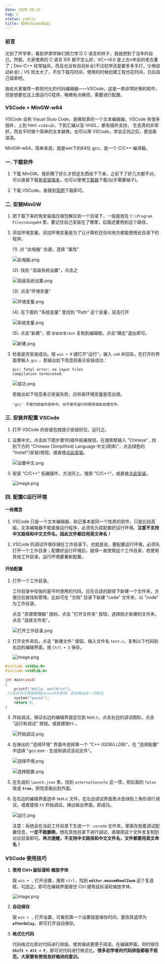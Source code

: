 ```yaml
---
date: 2020-10-21
tag: C
status: public
title: 使用VSCode调试C
---
```


### 前言

又到了开学季，看到学弟学妹们努力学习 C 语言的样子，我就想到了当年的自己。然鹅，大家使用的 C 语言 IDE 都不怎么好，VC++6.0 是上古n年前的老古董了；Dev-C++ 经常抽风，而且也没有自动补全(不过初学还是要多多手打，少用自动补全)；VS 则太大了，不仅下载花时间，使用的时候创建工程也花时间，日后自己探索吧。

我给大家推荐一款现代化的代码编辑器——VSCode。这是一款非常好用的软件，但是想要在这上面运行C程序，略微有点麻烦，需要进行配置。

### VSCode + MinGW-w64

VSCode 全称 Visual Stuio Code，是微软家的一个文本编辑器。VSCode 有很多插件，上到 html +css+js，下到汇编以及 VHDL，都有插件支持， 生态真的非常好。而且平时做个简单的文本替换，也可以用 VSCode，学会正则之后，更加美滋滋。

MinGW-w64，简单来说，就是win下的64位 gcc，是一个 C/C++ 编译器。

### 一. 下载软件

1. 下载 MinGW。我折腾了好久才把这东西给下下来，之前下了好几次都不对，可以直接下载[免安装版本](https://nchc.dl.sourceforge.net/project/mingw-w64/Toolchains%20targetting%20Win64/Personal%20Builds/mingw-builds/8.1.0/threads-win32/sjlj/x86_64-8.1.0-release-win32-sjlj-rt_v6-rev0.7z)，也可以使用[下载器](https://nchc.dl.sourceforge.net/project/mingw-w64/Toolchains%20targetting%20Win32/Personal%20Builds/mingw-builds/installer/mingw-w64-install.exe)下载(似乎需要梯子)。

2. 下载 VSCode。直接到[官网](https://code.visualstudio.com/Download)下载即可。

### 二. 安装MinGW

1. 把下载下来的免安装版压缩包解压到一个目录下，一般是放在 `C:\Program Files\mingw64` 里，要记住自己安装在了哪里，后面还要用到这个路径。

2. 添加环境变量。添加环境变量是为了让计算机在任何地方都能使用此目录下的程序。

   (1). 对 "此电脑" 右键，选择 "属性"

   ![此电脑.png](https://i.loli.net/2020/10/21/8gdUMZuzvJlGLwy.png)

   (2). 找到 "高级系统设置"，点击之

   ![高级系统设置.png](https://i.loli.net/2020/10/21/9VUgdQHcGMlRZju.png)

   (3). 点击"环境变量"

   ![环境变量.png](https://i.loli.net/2020/10/21/C5VyQtlkBILYWsv.png)

   (4). 在下面的 "系统变量" 里找到 "Path" 这个变量，双击打开

   ![系统变量.png](https://i.loli.net/2020/10/21/UPfIW3MGgxOqsYS.png)

   (5). 点击"新建"，把 `安装目录/bin` 复制到编辑框，点击"确定"退出即可。

   ![新建.png](https://i.loli.net/2020/10/21/7fOplvtjNqEGmxh.png)

3. 检查是否安装成功。按 `win + R` 键打开"运行"，输入 `cmd` 并回车。在打开的界面里输入 `gcc` ，若输出如下信息则表示安装成功：

   ```
   gcc: fatal error: no input files
   compilation terminated.
   ```

   ![成功.png](https://i.loli.net/2020/10/21/pcLmKRCPx9zl2TO.png)

   若输出如下信息表示安装失败，应检查环境变量是否出错。

   ```
   'gcc' 不是内部或外部命令，也不是可运行的程序或批处理文件。
   ```


### 三. 安装并配置 VSCode

1. 打开 VSCode 的安装包按提示安装好后，运行之。

2. 设置中文。点击如下图步骤1的插件拓展按钮，在搜索框输入 "Chinese" , 找到下方的 "Chinese (Simplified) Language 中文(简体)"，点击绿色的 "Install"(安装)按钮。或直接[点此安装](https://marketplace.visualstudio.com/items?itemName=MS-CEINTL.vscode-language-pack-zh-hans)。

   ![设置中文.png](https://i.loli.net/2020/10/21/SZaMsfqnD8P2WUk.png)

3. 安装 "C/C++" 拓展插件，方法同上，搜索 "C/C++"。或直接[点此安装](https://marketplace.visualstudio.com/items?itemName=ms-vscode.cpptools)。

   ![image.png](https://i.loli.net/2020/10/21/2C7bYvJwNu8GtSV.png)


### 四. 配置C运行环境

#### 一些概念

   1. VSCode 只是一个文本编辑器，和记事本是同一个性质的软件，只是比较高级。文本编辑器不能直接运行程序，必须先为其配置好运行环境。**注意不支持中文路径和中文文件名，因此文件都应用英文命名！**

   2. VSCode 的调试环境存储在工作目录下。也就是说，要配置运行环境，必须先打开一个工作目录；配置好运行环境后，就得一直使用这个工作目录，若使用其他工作目录，运行环境要重新配置。

#### 开始配置

   1. 打开一个工作目录。

      工作目录中存放的是平时使用的代码，应在合适的路径下新建一个文件夹，方便日后查找和管理。比如可在 "文档" 目录下新建 "code" 文件夹，以 "code" 为工作目录。

      点击 "资源管理器" 图标，点击 "打开文件夹" 按钮，选择刚才新建的文件夹，点击 "选择文件夹"。

      ![打开工作目录.png](https://i.loli.net/2020/10/21/RCNtlKk13eTXovi.png)

   2. 打开文件夹后，点击 "新建文件" 按钮，输入文件名 `test.c`，复制以下代码到右边的编辑界面，按 `Ctrl + S` 保存。

      ![image.png](https://i.loli.net/2020/10/21/1TRwJ7gqXKVChGr.png)

   ```C
   #include <stdio.h>
   #include <stdlib.h>

   int main(void)
   {
       printf("Hello, world!\n");
   	//在命令行界面调用pause命令暂停，否则输出会一闪而过
       system("pause");
       return 0;
   }
   ```

   3. 开始调试。保证右边的编辑界面定位到 test.c，点击右边的调试图标，点击 "运行和调试" 按钮。或直接按`F5` 。

      ![开始调试.png](https://i.loli.net/2020/10/21/a9h8nTcl2OWBZdP.png)

   4. 在弹出的 "选择环境" 界面中选择第一个 "C++ (GDB/LLDB)"，在 "选择配置" 中选择 "gcc.exe - 生成和调试活动文件"。

      ![选择环境.png](https://i.loli.net/2020/10/21/taA2yhESLRYxKqQ.png)

      ![选择配置.png](https://i.loli.net/2020/10/21/3KW15i7gVMAX6x2.png)

   5. 在生成的 `launch.json` 里，找到 `externalConsole` 这一项，把后面的 `false` 改成 **`true`**，把信息输出到外面。

   6. 在右边的编辑界面选中 test.c 文件，在左边调试界面里点击绿色三角形进行调试，或直接按 `F5` 开始调试。弹出输出界面，即成功。

      ![运行.png](https://i.loli.net/2020/10/21/wFQ9RyNTIM7uCce.png)

      注意：系统会在当前工作目录下生成一个 `.vscode` 文件夹，里面存放着调试配置信息，**一定不能删除**。想在其他目录下进行调试，直接把这个文件发复制到对应目录即可。**再次提醒，不支持中文路径和中文文件名，文件都要用英文命名！**

### VSCode 使用技巧

1. **使用 Ctrl+鼠标滚轮 缩放字体**

   按 `win + ,` 打开设置，搜索 `ctrl`，找到 **`editor.mouseWheelZoom`** 这个复选框，勾选之。即可在编辑界面按住 Ctrl 键用鼠标滚轮缩放字体。

   ![image.png](https://i.loli.net/2020/10/21/bJK2TjGDcwy7BWM.png)

2. **自动保存**

   按 `win + ,` 打开设置，可看到第一个设置就是保存时间，更改其选项为 **`afterDelay`**，即可打开自动保存。

3. **格式化代码**

   代码格式化即对代码进行排版，使其缩进更便于阅读。在编辑界面，同时按住 **`Shift + Alt + F`**，即可对代码进行格式化。**很多初学者的代码排版都极不规范，大家要有使用良好缩进的意识。**